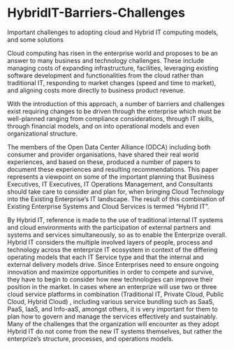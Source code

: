 # HybridIT-Barriers-Challenges
Important challenges to adopting cloud and Hybrid IT computing models, and some solutions

Cloud computing has risen in the enterprise world and proposes to be an answer to many business and technology challenges.  These include managing costs of expanding infrastructure, facilities, leveraging existing software development and functionalities from the cloud rather than traditional IT, responding to market changes (speed and time to market), and aligning costs more directly to business product revenue.  

With the introduction of this approach, a number of barriers and challenges exist requiring changes to be driven through the enterprise which must be well-planned ranging from compliance considerations, through IT skills, through financial models, and on into operational models and even organizational structure.

The members of the Open Data Center Alliance (ODCA) including both consumer and provider organisations, have shared their real world experiences, and based on these, produced a number of papers to document these experiences and resulting recommendations.  This paper represents a viewpoint on some of the important planning that Business Executives, IT Executives, IT Operations Management, and Consultants should take care to consider and plan for, when bringing Cloud Technology into the Existing Enterprise’s IT landscape.  The result of this combination of Existing Enterprise Systems and Cloud Services is termed “Hybrid IT”.

By Hybrid IT, reference is made to the use of traditional internal IT systems and cloud environments with the participation of external partners and systems and services simultaneously, so as to enable the Enterprize overall.  Hybrid IT considers the multiple involved layers of people, process and technology across the enterprize IT ecosystem in context of the differing operating models that each IT Service type and that the internal and external delivery models drive.
Since Enterprises need to ensure ongoing innovation and maximize opportunities in order to compete and survive, they have to begin to consider how new technologies can improve their position in the market.
In cases where an enterprize will use two or three cloud service platforms in combination (Traditional IT, Private Cloud, Public Cloud, Hybrid Cloud) , including various service bundling such as  SaaS, PaaS, IaaS, and Info-aaS, amongst others, it is very important  for them to plan how to govern and manage the services effectively and sustainably.
Many of the challenges that the organization will encounter as they adopt Hybrid IT do not come from the new IT systems themselves, but rather the enterprize’s structure, processes, and operations models.
